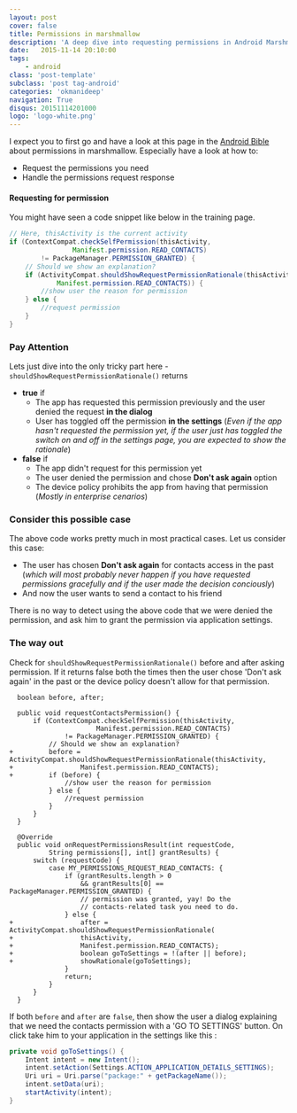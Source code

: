 ```yaml
---
layout: post
cover: false
title: Permissions in marshmallow
description: 'A deep dive into requesting permissions in Android Marshmallow and handling extreme cases'
date:   2015-11-14 20:10:00
tags: 
    - android
class: 'post-template'
subclass: 'post tag-android'
categories: 'okmanideep'
navigation: True
disqus: 20151114201000
logo: 'logo-white.png'
---
```


I expect you to first go and have a look at this page in the [Android Bible](http://developer.android.com/training/permissions/requesting.html) about permissions in marshmallow. Especially have a look at how to:

- Request the permissions you need
- Handle the permissions request response

#### Requesting for permission ####
You might have seen a code snippet like below in the training page.

```java
// Here, thisActivity is the current activity
if (ContextCompat.checkSelfPermission(thisActivity,
                Manifest.permission.READ_CONTACTS)
        != PackageManager.PERMISSION_GRANTED) {
    // Should we show an explanation?
    if (ActivityCompat.shouldShowRequestPermissionRationale(thisActivity,
            Manifest.permission.READ_CONTACTS)) {
        //show user the reason for permission
    } else {
        //request permission
    }
}
```

### Pay Attention ###
Lets just dive into the only tricky part here - `shouldShowRequestPermissionRationale()` returns

- **true** if 
    + The app has requested this permission previously and the user denied the request **in the dialog**
    + User has toggled off the permission **in the settings** (*Even if the app hasn't requested the permission yet, if the user just has toggled the switch on and off in the settings page, you are expected to show the rationale*)
- **false** if
    + The app didn't request for this permission yet
    + The user denied the permission and chose **Don't ask again** option
    + The device policy prohibits the app from having that permission (*Mostly in enterprise cenarios*)

### Consider this possible case ###
The above code works pretty much in most practical cases. Let us consider this case:

- The user has chosen **Don't ask again** for contacts access in the past (*which will most probably never happen if you have requested permissions gracefully and if the user made the decision conciously*) 
- And now the user wants to send a contact to his friend 

There is no way to detect using the above code that we were denied the permission, and ask him to grant the permission via application settings.

### The way out ###
Check for `shouldShowRequestPermissionRationale()` before and after asking permission. If it returns false both the times then the user chose 'Don't ask again' in the past or the device policy doesn't allow for that permission.

```diff-java
  boolean before, after;
  
  public void requestContactsPermission() {
      if (ContextCompat.checkSelfPermission(thisActivity,
                      Manifest.permission.READ_CONTACTS)
              != PackageManager.PERMISSION_GRANTED) {
          // Should we show an explanation?
+         before = ActivityCompat.shouldShowRequestPermissionRationale(thisActivity,
+                 Manifest.permission.READ_CONTACTS);
+         if (before) {
              //show user the reason for permission
          } else {
              //request permission
          }
      }
  }
  
  @Override
  public void onRequestPermissionsResult(int requestCode,
          String permissions[], int[] grantResults) {
      switch (requestCode) {
          case MY_PERMISSIONS_REQUEST_READ_CONTACTS: {
              if (grantResults.length > 0
                  && grantResults[0] == PackageManager.PERMISSION_GRANTED) {
                  // permission was granted, yay! Do the
                  // contacts-related task you need to do.
              } else {
+                 after = ActivityCompat.shouldShowRequestPermissionRationale(
+                 thisActivity,
+                 Manifest.permission.READ_CONTACTS);
+                 boolean goToSettings = !(after || before);
+                 showRationale(goToSettings);
              }
              return;
          }
      }
  }
```

If both `before` and `after` are `false`, then show the user a dialog explaining that we need the contacts permission with a 'GO TO SETTINGS' button. On click take him to your application in the settings like this :

```java
private void goToSettings() {
    Intent intent = new Intent();
    intent.setAction(Settings.ACTION_APPLICATION_DETAILS_SETTINGS);
    Uri uri = Uri.parse("package:" + getPackageName());
    intent.setData(uri);
    startActivity(intent);
}
```
